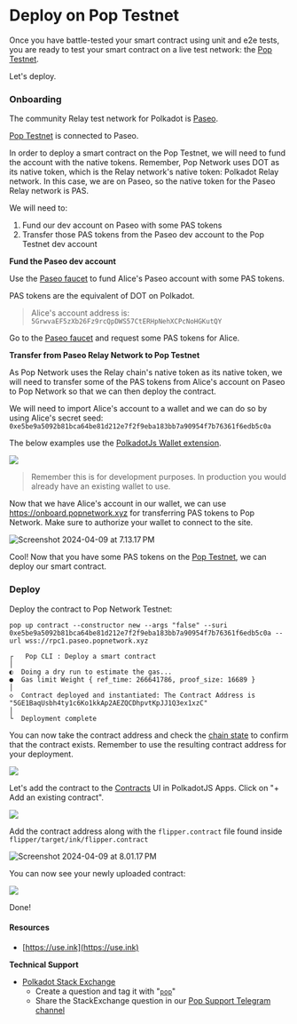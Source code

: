 # Deploy on Pop Testnet

Once you have battle-tested your smart contract using unit and e2e tests, you are ready to test your smart contract on a live test network: the [Pop Testnet](https://polkadot.js.org/apps/?rpc=wss%3A%2F%2Frpc2.paseo.popnetwork.xyz).

Let's deploy.

### Onboarding

The community Relay test network for Polkadot is [Paseo](https://polkadot.js.org/apps/?rpc=wss%3A%2F%2Fpaseo.rpc.amforc.com).&#x20;

[Pop Testnet](https://polkadot.js.org/apps/?rpc=wss%3A%2F%2Frpc2.paseo.popnetwork.xyz) is connected to Paseo.

In order to deploy a smart contract on the Pop Testnet, we will need to fund the account with the native tokens. Remember, Pop Network uses DOT as its native token, which is the Relay network's native token: Polkadot Relay network. In this case, we are on Paseo, so the native token for the Paseo Relay network is PAS.&#x20;

We will need to:

1. Fund our dev account on Paseo with some PAS tokens
2. Transfer those PAS tokens from the Paseo dev account to the Pop Testnet dev account



**Fund the Paseo dev account**

Use the [Paseo faucet](https://faucet.polkadot.io/) to fund Alice's Paseo account with some PAS tokens.&#x20;

PAS tokens are the equivalent of DOT on Polkadot.

> Alice's account address is: `5GrwvaEF5zXb26Fz9rcQpDWS57CtERHpNehXCPcNoHGKutQY`

Go to the [Paseo faucet](https://faucet.polkadot.io/) and request some PAS tokens for Alice.



**Transfer from Paseo Relay Network to Pop Testnet**

As Pop Network uses the Relay chain's native token as its native token, we will need to transfer some of the PAS tokens from Alice's account on Paseo to Pop Network so that we can then deploy the contract.

We will need to import Alice's account to a wallet and we can do so by using Alice's secret seed: `0xe5be9a5092b81bca64be81d212e7f2f9eba183bb7a90954f7b76361f6edb5c0a`

The below examples use the [PolkadotJs Wallet extension](https://polkadot.js.org/extension).

![](https://hackmd.io/\_uploads/HymzV9GeA.png)

> Remember this is for development purposes. In production you would already have an existing wallet to use.

Now that we have Alice's account in our wallet, we can use https://onboard.popnetwork.xyz for transferring PAS tokens to Pop Network. Make sure to authorize your wallet to connect to the site.

![Screenshot 2024-04-09 at 7.13.17 PM](https://hackmd.io/\_uploads/HysR4czxA.png)

Cool! Now that you have some PAS tokens on the [Pop Testnet](https://polkadot.js.org/apps/?rpc=wss%3A%2F%2Frpc2.paseo.popnetwork.xyz), we can deploy our smart contract.

### Deploy

Deploy the contract to Pop Network Testnet:

```shell
pop up contract --constructor new --args "false" --suri 0xe5be9a5092b81bca64be81d212e7f2f9eba183bb7a90954f7b76361f6edb5c0a --url wss://rpc1.paseo.popnetwork.xyz
```

```
┌   Pop CLI : Deploy a smart contract
│
◐  Doing a dry run to estimate the gas...                                                                                                    ●  Gas limit Weight { ref_time: 266641786, proof_size: 16689 }
│  
◇  Contract deployed and instantiated: The Contract Address is "5GE1BaqUsbh4ty1c6Ko1kkAp2AEZQCDhpvtKpJJ1Q3ex1xzC"
│
└  Deployment complete
```

You can now take the contract address and check the [chain state](https://polkadot.js.org/apps/?rpc=wss%3A%2F%2Frpc2.paseo.popnetwork.xyz#/chainstate) to confirm that the contract exists. Remember to use the resulting contract address for your deployment.

![](https://hackmd.io/\_uploads/H1j56cMl0.png)

Let's add the contract to the [Contracts](https://polkadot.js.org/apps/?rpc=wss%3A%2F%2Frpc2.paseo.popnetwork.xyz#/contracts) UI in PolkadotJS Apps. Click on "+ Add an existing contract".

![](https://hackmd.io/\_uploads/HJ3h1sGg0.png)

Add the contract address along with the `flipper.contract` file found inside `flipper/target/ink/flipper.contract`

![Screenshot 2024-04-09 at 8.01.17 PM](https://hackmd.io/\_uploads/Bys-lozl0.png)

You can now see your newly uploaded contract:

![](https://hackmd.io/\_uploads/Bkh3lsfxA.png)

Done!



#### Resources

* [https://use.ink](https://use.ink)

**Technical Support**

* [Polkadot Stack Exchange](https://polkadot.stackexchange.com/)
  * Create a question and tag it with "[`pop`](https://substrate.stackexchange.com/tags/pop/info)"
  * Share the StackExchange question in our [Pop Support Telegram channel](https://t.me/pop\_support)

